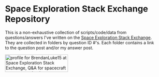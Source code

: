 # Space Exploration Stack Exchange Repository

This is a non-exhaustive collection of scripts/code/data from questions/answers I've written on the [Space Exploration Stack Exchange](https://space.stackexchange.com/). They are collected in folders by question ID #'s. Each folder contains a link to the question post and/or my answer post.

<a href="https://space.stackexchange.com/users/40257/brendanluke15"><img src="https://space.stackexchange.com/users/flair/40257.png" width="208" height="58" alt="profile for BrendanLuke15 at Space Exploration Stack Exchange, Q&amp;A for spacecraft operators, scientists, engineers, and enthusiasts" title="profile for BrendanLuke15 at Space Exploration Stack Exchange, Q&amp;A for spacecraft operators, scientists, engineers, and enthusiasts"></a>
